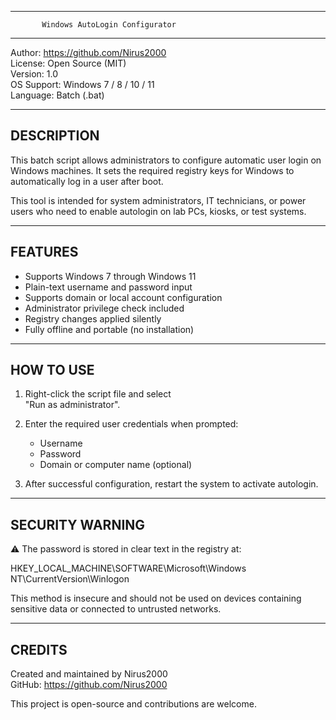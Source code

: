 ---------------------------------------------------
           Windows AutoLogin Configurator
---------------------------------------------------

Author:     https://github.com/Nirus2000  
License:    Open Source (MIT)  
Version:    1.0  
OS Support: Windows 7 / 8 / 10 / 11  
Language:   Batch (.bat)

---------------------------------------------------
DESCRIPTION
---------------------------------------------------

This batch script allows administrators to configure 
automatic user login on Windows machines. It sets the 
required registry keys for Windows to automatically 
log in a user after boot.

This tool is intended for system administrators, 
IT technicians, or power users who need to enable 
autologin on lab PCs, kiosks, or test systems.

---------------------------------------------------
FEATURES
---------------------------------------------------

- Supports Windows 7 through Windows 11
- Plain-text username and password input
- Supports domain or local account configuration
- Administrator privilege check included
- Registry changes applied silently
- Fully offline and portable (no installation)

---------------------------------------------------
HOW TO USE
---------------------------------------------------

1. Right-click the script file and select  
   "Run as administrator".

2. Enter the required user credentials when prompted:
   - Username
   - Password
   - Domain or computer name (optional)

3. After successful configuration, restart the system 
   to activate autologin.

---------------------------------------------------
SECURITY WARNING
---------------------------------------------------

⚠️ The password is stored in clear text in the 
registry at:

HKEY_LOCAL_MACHINE\SOFTWARE\Microsoft\Windows NT\CurrentVersion\Winlogon

This method is insecure and should not be used on 
devices containing sensitive data or connected 
to untrusted networks.

---------------------------------------------------
CREDITS
---------------------------------------------------

Created and maintained by Nirus2000  
GitHub: https://github.com/Nirus2000

This project is open-source and contributions 
are welcome.
